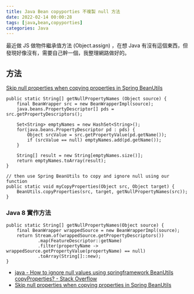 ```yaml
---
title: Java Bean copyporties 不複製 null 方法
date: 2022-02-14 00:00:28
tags: [java,bean,copyporties]
categories: Java
---
```


最近做 JS 做物件繼承值方法 (Object.assign) ，在想 Java 有沒有這個東西，但發現好像沒有，需要自己幹一個，我整理網路做好的。


<!--more-->

## 方法

[Skip null properties when copying properties in Spring BeanUtils](https://codippa.com/skip-null-properties-spring-beanutils/)

```java=
public static String[] getNullPropertyNames (Object source) {
    final BeanWrapper src = new BeanWrapperImpl(source);
    java.beans.PropertyDescriptor[] pds = src.getPropertyDescriptors();

    Set<String> emptyNames = new HashSet<String>();
    for(java.beans.PropertyDescriptor pd : pds) {
        Object srcValue = src.getPropertyValue(pd.getName());
        if (srcValue == null) emptyNames.add(pd.getName());
    }

    String[] result = new String[emptyNames.size()];
    return emptyNames.toArray(result);
}

// then use Spring BeanUtils to copy and ignore null using our function
public static void myCopyProperties(Object src, Object target) {
    BeanUtils.copyProperties(src, target, getNullPropertyNames(src));
}
```

### Java 8 實作方法

```java=
public static String[] getNullPropertyNames(Object source) {
    final BeanWrapper wrappedSource = new BeanWrapperImpl(source);
    return Stream.of(wrappedSource.getPropertyDescriptors())
            .map(FeatureDescriptor::getName)
            .filter(propertyName -> wrappedSource.getPropertyValue(propertyName) == null)
            .toArray(String[]::new);
}
```


- [java - How to ignore null values using springframework BeanUtils copyProperties? - Stack Overflow](https://stackoverflow.com/questions/19737626/how-to-ignore-null-values-using-springframework-beanutils-copyproperties)
- [Skip null properties when copying properties in Spring BeanUtils](https://codippa.com/skip-null-properties-spring-beanutils/)